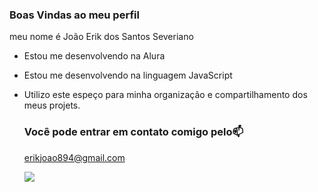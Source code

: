 ### Boas Vindas ao meu perfil

meu nome é João Erik dos Santos Severiano
- Estou me desenvolvendo na Alura
- Estou me desenvolvendo na linguagem JavaScript
- Utilizo este espeço para minha organização e compartilhamento dos meus projets.

  ### Você pode entrar em contato comigo pelo📫

  erikjoao894@gmail.com

  ![](https://media1.tenor.com/m/Fgr9xqtnBOMAAAAd/six-paths-asura-mode.gif)
  
